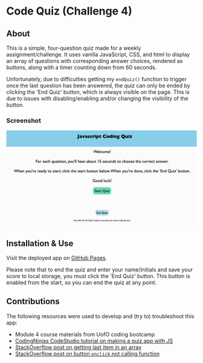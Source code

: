 # Code Quiz (Challenge 4)
## About
This is a simple, four-question quiz made for a weekly assignment/challenge. It uses vanilla JavaScript, CSS, and html to display an array of questions with corresponding answer choices, rendered as buttons, along with a timer counting down from 60 seconds. 

Unfortunately, due to difficulties getting my `endQuiz()` function to trigger once the last question has been answered, the quiz can only be ended by clicking the 'End Quiz' button, which is always visible on the page. This is due to issues with disabling/enabling and/or changing the visibility of the button. 

### Screenshot
![Homepage](./assets/Screenshot%20Capture%20-%202023-04-23%20-%2000-57-36.png)

## Installation & Use
Visit the deployed app on [GitHub Pages]().

Please note that to end the quiz and enter your name/initials and save your score to local storage, you must click the 'End Quiz' button. This button is enabled from the start, so you can end the quiz at any point. 

## Contributions
The following resources were used to develop and (try to) troubleshoot this app:

* Module 4 course materials from UofO coding bootcamp
* [CodingNinjas CodeStudio tutorial on making a quiz app with JS](https://www.codingninjas.com/codestudio/library/how-to-create-a-quiz-app-using-javascript)
* [StackOverflow post on getting last item in an array](https://stackoverflow.com/questions/3216013/get-the-last-item-in-an-array)
* [StackOverflow post on button `onclick` not calling function](https://stackoverflow.com/questions/29002220/button-onclick-not-calling-function)
